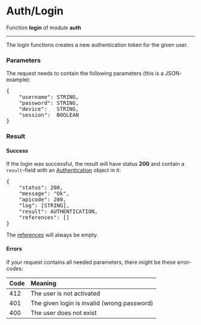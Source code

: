 # Auth/Login
Function **login** of module **auth**

---

The login functions creates a new authentication token for the given user.  

### Parameters
The request needs to contain the following parameters (this is a JSON-example):
<pre>
{
	"username": STRING,
	"password": STRING,
	"device":   STRING,
	"session":  BOOLEAN
}
</pre>

### Result
#### Success
If the login was successful, the result will have status **200** and contain a `result`-field with an [Authentication](../../objects/authentication.md) object in it:

<pre>
{
	"status": 200,
	"message": "Ok",
	"apicode": 200,
	"log": [STRING],
	"result": AUTHENTICATION,
	"references": []
}
</pre>
The [references](../../gs/references.md) will always be empty.

#### Errors
If your request contains all needed parameters, there might be these error-codes:

| Code | Meaning |
| -----|:--------|
| 412  | The user is not activated |
| 401  | The given login is invalid (wrong password) |
| 400  | The user does not exist |